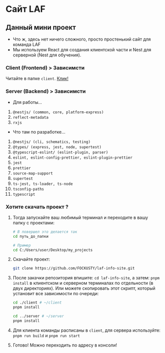 # Сайт LAF

## Данный мини проект

- Что ж, здесь нет ничего сложного, просто простенький сайт для команда LAF
- Мы используем React для создания клиентской части и Nest для серверной (Nest для обучения).

### Client (Frontend) > Зависимсти

Читайте в папке `client`. [Клик!](./client/README.md)

### Server (Backend) > Зависимсти

- Для работы...

1. `@nestjs/ (common, core, platform-express)`
2. `reflect-metadata`
3. `rxjs`

- Что там по разработке...

1. `@nestjs/ (cli, schematics, testing)`
2. `@types/ (express, jest, node, supertest)`
3. `@typescript-eslint/ (eslint-plugin, parser)`
4. `eslint, eslint-config-prettier, eslint-plugin-prettier`
5. `jest`
6. `prettier`
7. `source-map-support`
8. `supertest`
9. `ts-jest, ts-loader, ts-node`
10. `tsconfig-paths`
11. `typescript`

### Хотите скачать проект ?

1. Тогда запускайте ваш любимый терминал и переходите в вашу папку с проектами:

   ```bash
   # В повершел это делается так
   cd путь_до_папки

   # Пример
   cd C:/Users/user/Desktop/my_projects
   ```

2. Скачайте проект:

   ```bash
   git clone https://github.com/FOCKUSTY/laf-info-site.git
   ```

3. После закачки репозитория впишите: `cd laf-info-site`, а затем: `pnpm install` в клиентском и серверном терминалах по отдельности (в двух директориях). Или можете скопировать этот скрипт, который установит все зависимости по очереди:

   ```bash
   cd ./client # ~/client
   pnpm install

   cd ../server # ~/server
   pnpm install
   ```

4. Для клиента команды расписаны в `client`, для сервера используйте: `pnpm run build` и `pnpm run start`
5. Готово! Можно переходить по адресу в консоли!
